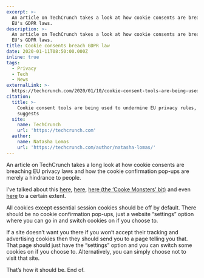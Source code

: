 ```yaml
---
excerpt: >-
  An article on TechCrunch takes a look at how cookie consents are breaking the
  EU's GDPR laws.
description: >-
  An article on TechCrunch takes a look at how cookie consents are breaking the
  EU's GDPR laws.
title: Cookie consents breach GDPR law
date: 2020-01-11T08:50:00.000Z
inline: true
tags:
  - Privacy
  - Tech
  - News
externalLink: >-
  https://techcrunch.com/2020/01/10/cookie-consent-tools-are-being-used-to-undermine-eu-privacy-rules-study-suggests/
citation:
  title: >-
    Cookie consent tools are being used to undermine EU privacy rules, study
    suggests
  site:
    name: TechCrunch
    url: 'https://techcrunch.com'
  author:
    name: Natasha Lomas
    url: 'https://techcrunch.com/author/natasha-lomas/'
---
```

An article on TechCrunch takes a long look at how cookie consents are breaching EU privacy laws and how the cookie confirmation pop-ups are merely a hindrance to people.

I’ve talked about this [here](/googles-private-web-proposals), [here](/default-set-of-rules-for-online-advertising-and-privacy), [here (the ‘Cooke Monsters’ bit)](/2019-10-24-briefly) and even [here](/privacy-policies-are-still-far-too-long) to a certain extent.

All cookies except essential session cookies should be off by default. There should be no cookie confirmation pop-ups, just a website “settings” option where you can go in and switch cookies on if you choose to.

If a site doesn’t want you there if you won’t accept their tracking and advertising cookies then they should send you to a page telling you that. That page should just have the “settings” option and you can switch some cookies on if you choose to. Alternatively, you can simply choose not to visit that site.

That’s how it should be. End of.




